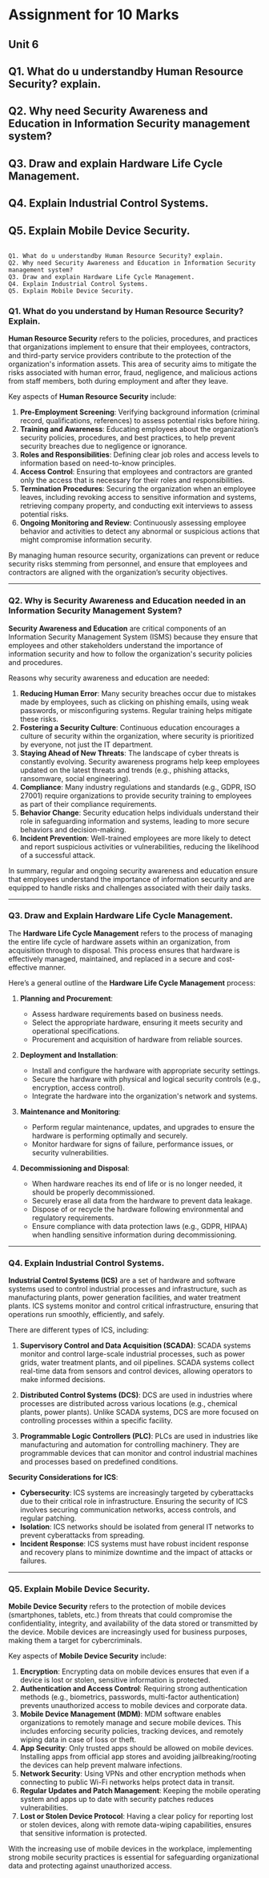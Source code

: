# Assignment for 10 Marks
## Unit 6
## Q1. What do u understandby Human Resource Security? explain.
## Q2. Why need Security Awareness and Education in Information Security management system?
## Q3. Draw and explain Hardware Life Cycle Management.
## Q4. Explain Industrial Control Systems.
## Q5. Explain Mobile Device Security.
```
 
Q1. What do u understandby Human Resource Security? explain.
Q2. Why need Security Awareness and Education in Information Security management system?
Q3. Draw and explain Hardware Life Cycle Management.
Q4. Explain Industrial Control Systems.
Q5. Explain Mobile Device Security.
```

 

### **Q1. What do you understand by Human Resource Security? Explain.**

**Human Resource Security** refers to the policies, procedures, and practices that organizations implement to ensure that their employees, contractors, and third-party service providers contribute to the protection of the organization's information assets. This area of security aims to mitigate the risks associated with human error, fraud, negligence, and malicious actions from staff members, both during employment and after they leave.

Key aspects of **Human Resource Security** include:

1. **Pre-Employment Screening**: Verifying background information (criminal record, qualifications, references) to assess potential risks before hiring.
2. **Training and Awareness**: Educating employees about the organization’s security policies, procedures, and best practices, to help prevent security breaches due to negligence or ignorance.
3. **Roles and Responsibilities**: Defining clear job roles and access levels to information based on need-to-know principles.
4. **Access Control**: Ensuring that employees and contractors are granted only the access that is necessary for their roles and responsibilities.
5. **Termination Procedures**: Securing the organization when an employee leaves, including revoking access to sensitive information and systems, retrieving company property, and conducting exit interviews to assess potential risks.
6. **Ongoing Monitoring and Review**: Continuously assessing employee behavior and activities to detect any abnormal or suspicious actions that might compromise information security.

By managing human resource security, organizations can prevent or reduce security risks stemming from personnel, and ensure that employees and contractors are aligned with the organization’s security objectives.

---

### **Q2. Why is Security Awareness and Education needed in an Information Security Management System?**

**Security Awareness and Education** are critical components of an Information Security Management System (ISMS) because they ensure that employees and other stakeholders understand the importance of information security and how to follow the organization's security policies and procedures. 

Reasons why security awareness and education are needed:

1. **Reducing Human Error**: Many security breaches occur due to mistakes made by employees, such as clicking on phishing emails, using weak passwords, or misconfiguring systems. Regular training helps mitigate these risks.
2. **Fostering a Security Culture**: Continuous education encourages a culture of security within the organization, where security is prioritized by everyone, not just the IT department.
3. **Staying Ahead of New Threats**: The landscape of cyber threats is constantly evolving. Security awareness programs help keep employees updated on the latest threats and trends (e.g., phishing attacks, ransomware, social engineering).
4. **Compliance**: Many industry regulations and standards (e.g., GDPR, ISO 27001) require organizations to provide security training to employees as part of their compliance requirements.
5. **Behavior Change**: Security education helps individuals understand their role in safeguarding information and systems, leading to more secure behaviors and decision-making.
6. **Incident Prevention**: Well-trained employees are more likely to detect and report suspicious activities or vulnerabilities, reducing the likelihood of a successful attack.

In summary, regular and ongoing security awareness and education ensure that employees understand the importance of information security and are equipped to handle risks and challenges associated with their daily tasks.

---

### **Q3. Draw and Explain Hardware Life Cycle Management.**

The **Hardware Life Cycle Management** refers to the process of managing the entire life cycle of hardware assets within an organization, from acquisition through to disposal. This process ensures that hardware is effectively managed, maintained, and replaced in a secure and cost-effective manner.

Here’s a general outline of the **Hardware Life Cycle Management** process:

1. **Planning and Procurement**:
   - Assess hardware requirements based on business needs.
   - Select the appropriate hardware, ensuring it meets security and operational specifications.
   - Procurement and acquisition of hardware from reliable sources.

2. **Deployment and Installation**:
   - Install and configure the hardware with appropriate security settings.
   - Secure the hardware with physical and logical security controls (e.g., encryption, access control).
   - Integrate the hardware into the organization's network and systems.

3. **Maintenance and Monitoring**:
   - Perform regular maintenance, updates, and upgrades to ensure the hardware is performing optimally and securely.
   - Monitor hardware for signs of failure, performance issues, or security vulnerabilities.

4. **Decommissioning and Disposal**:
   - When hardware reaches its end of life or is no longer needed, it should be properly decommissioned.
   - Securely erase all data from the hardware to prevent data leakage.
   - Dispose of or recycle the hardware following environmental and regulatory requirements.
   - Ensure compliance with data protection laws (e.g., GDPR, HIPAA) when handling sensitive information during decommissioning.

---

### **Q4. Explain Industrial Control Systems.**

**Industrial Control Systems (ICS)** are a set of hardware and software systems used to control industrial processes and infrastructure, such as manufacturing plants, power generation facilities, and water treatment plants. ICS systems monitor and control critical infrastructure, ensuring that operations run smoothly, efficiently, and safely.

There are different types of ICS, including:

1. **Supervisory Control and Data Acquisition (SCADA)**: SCADA systems monitor and control large-scale industrial processes, such as power grids, water treatment plants, and oil pipelines. SCADA systems collect real-time data from sensors and control devices, allowing operators to make informed decisions.

2. **Distributed Control Systems (DCS)**: DCS are used in industries where processes are distributed across various locations (e.g., chemical plants, power plants). Unlike SCADA systems, DCS are more focused on controlling processes within a specific facility.

3. **Programmable Logic Controllers (PLC)**: PLCs are used in industries like manufacturing and automation for controlling machinery. They are programmable devices that can monitor and control industrial machines and processes based on predefined conditions.

**Security Considerations for ICS**:
- **Cybersecurity**: ICS systems are increasingly targeted by cyberattacks due to their critical role in infrastructure. Ensuring the security of ICS involves securing communication networks, access controls, and regular patching.
- **Isolation**: ICS networks should be isolated from general IT networks to prevent cyberattacks from spreading.
- **Incident Response**: ICS systems must have robust incident response and recovery plans to minimize downtime and the impact of attacks or failures.

---

### **Q5. Explain Mobile Device Security.**

**Mobile Device Security** refers to the protection of mobile devices (smartphones, tablets, etc.) from threats that could compromise the confidentiality, integrity, and availability of the data stored or transmitted by the device. Mobile devices are increasingly used for business purposes, making them a target for cybercriminals.

Key aspects of **Mobile Device Security** include:

1. **Encryption**: Encrypting data on mobile devices ensures that even if a device is lost or stolen, sensitive information is protected.
2. **Authentication and Access Control**: Requiring strong authentication methods (e.g., biometrics, passwords, multi-factor authentication) prevents unauthorized access to mobile devices and corporate data.
3. **Mobile Device Management (MDM)**: MDM software enables organizations to remotely manage and secure mobile devices. This includes enforcing security policies, tracking devices, and remotely wiping data in case of loss or theft.
4. **App Security**: Only trusted apps should be allowed on mobile devices. Installing apps from official app stores and avoiding jailbreaking/rooting the devices can help prevent malware infections.
5. **Network Security**: Using VPNs and other encryption methods when connecting to public Wi-Fi networks helps protect data in transit.
6. **Regular Updates and Patch Management**: Keeping the mobile operating system and apps up to date with security patches reduces vulnerabilities.
7. **Lost or Stolen Device Protocol**: Having a clear policy for reporting lost or stolen devices, along with remote data-wiping capabilities, ensures that sensitive information is protected.

With the increasing use of mobile devices in the workplace, implementing strong mobile security practices is essential for safeguarding organizational data and protecting against unauthorized access.
 

 
